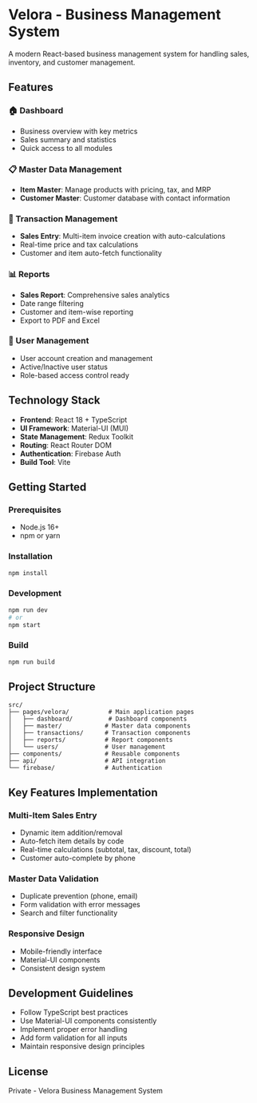 # Velora - Business Management System

A modern React-based business management system for handling sales, inventory, and customer management.

## Features

### 🏠 Dashboard
- Business overview with key metrics
- Sales summary and statistics
- Quick access to all modules

### 📋 Master Data Management
- **Item Master**: Manage products with pricing, tax, and MRP
- **Customer Master**: Customer database with contact information

### 💼 Transaction Management
- **Sales Entry**: Multi-item invoice creation with auto-calculations
- Real-time price and tax calculations
- Customer and item auto-fetch functionality

### 📊 Reports
- **Sales Report**: Comprehensive sales analytics
- Date range filtering
- Customer and item-wise reporting
- Export to PDF and Excel

### 👥 User Management
- User account creation and management
- Active/Inactive user status
- Role-based access control ready

## Technology Stack

- **Frontend**: React 18 + TypeScript
- **UI Framework**: Material-UI (MUI)
- **State Management**: Redux Toolkit
- **Routing**: React Router DOM
- **Authentication**: Firebase Auth
- **Build Tool**: Vite

## Getting Started

### Prerequisites
- Node.js 16+
- npm or yarn

### Installation
```bash
npm install
```

### Development
```bash
npm run dev
# or
npm start
```

### Build
```bash
npm run build
```

## Project Structure

```
src/
├── pages/velora/           # Main application pages
│   ├── dashboard/          # Dashboard components
│   ├── master/            # Master data components
│   ├── transactions/      # Transaction components
│   ├── reports/           # Report components
│   └── users/             # User management
├── components/            # Reusable components
├── api/                   # API integration
└── firebase/              # Authentication
```

## Key Features Implementation

### Multi-Item Sales Entry
- Dynamic item addition/removal
- Auto-fetch item details by code
- Real-time calculations (subtotal, tax, discount, total)
- Customer auto-complete by phone

### Master Data Validation
- Duplicate prevention (phone, email)
- Form validation with error messages
- Search and filter functionality

### Responsive Design
- Mobile-friendly interface
- Material-UI components
- Consistent design system

## Development Guidelines

- Follow TypeScript best practices
- Use Material-UI components consistently
- Implement proper error handling
- Add form validation for all inputs
- Maintain responsive design principles

## License

Private - Velora Business Management System